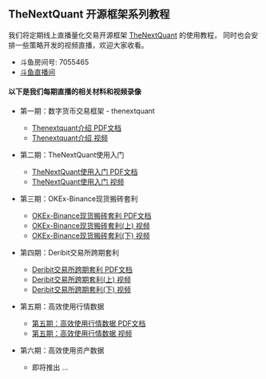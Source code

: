 ## TheNextQuant 开源框架系列教程

我们将定期线上直播量化交易开源框架 [TheNextQuant](https://github.com/TheNextQuant/thenextquant) 的使用教程，
同时也会安排一些策略开发的视频直播，欢迎大家收看。

- 斗鱼房间号: 7055465
- [斗鱼直播间](https://www.douyu.com/7055465)


#### 以下是我们每期直播的相关材料和视频录像

- 第一期：数字货币交易框架 - thenextquant
    - [Thenextquant介绍 PDF文档](pdf/第一期：数字货币交易框架%20-%20thenextquant.pdf)
    - [Thenextquant介绍 视频](https://v.qq.com/x/page/d08871lfv9v.html)

- 第二期：TheNextQuant使用入门
    - [TheNextQuant使用入门 PDF文档](pdf/第二期：TheNextQuant使用入门.pdf)
    - [TheNextQuant使用入门 视频](https://v.qq.com/x/page/x08875jq0xf.html)

- 第三期：OKEx-Binance现货搬砖套利
    - [OKEx-Binance现货搬砖套利 PDF文档](pdf/第三期：OKEx-Binance现货搬砖套利.pdf)
    - [OKEx-Binance现货搬砖套利(上) 视频](https://v.qq.com/x/page/c0889ywkdrw.html)
    - [OKEx-Binance现货搬砖套利(下) 视频](https://v.qq.com/x/page/x0889i6okwh.html)

- 第四期：Deribit交易所跨期套利
    - [Deribit交易所跨期套利 PDF文档](pdf/第四期：Deribit交易所跨期套利分享.pdf)
    - [Deribit交易所跨期套利(上) 视频](https://v.qq.com/x/page/e0890bejdxi.html)
    - [Deribit交易所跨期套利(下) 视频](https://v.qq.com/x/page/k08904avqhn.html)

- 第五期：高效使用行情数据
    - [第五期：高效使用行情数据 PDF文档](pdf/第五期：高效使用行情数据.pdf)
    - [第五期：高效使用行情数据 视频](https://v.qq.com/x/page/p0894grr97h.html)

- 第六期：高效使用资产数据
    - 即将推出 ...
